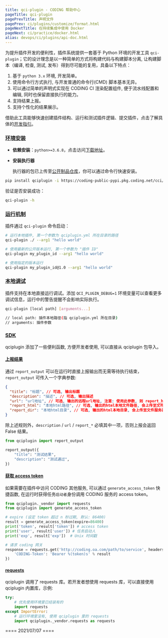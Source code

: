 ```yaml
---
title: qci-plugin - CODING 帮助中心
pageTitle: qci-plugin
pagePrevTitle: 声明文件
pagePrev: ci/plugins/customize/format.html
pageNextTitle: 在持续集成中使用 Docker
pageNext: ci/practice/docker.html
alias: devops/ci/plugins/api-doc.html
---
```


为提升插件开发的便利性，插件系统提供一套基于 Python 环境的开发工具 `qci-plugin`；它的设计理念是以一种简单的方式将构建代码与构建脚本分离, 让构建脚本（编译, 检查, 测试, 发布）得到尽可能的复用，具备以下特点：

1.  基于 `python 3.x` 环境, 开发简单。
2.  使用命令行方式执行, 与开发普通的命令行(CMD) 脚本基本无异。
3.  可以通过简单的声明式实现在 CODING CI 渲染配置组件, 便于流水线配置和编辑, 同时也保留直接执行的能力。
4.  支持结果上报。
5.  支持个性化的结果展示。

借助此工具能够快速创建插件结构、运行和测试插件逻辑、提交插件，点击了解具体的[开发指引](/docs/ci/plugins/customize/develop.html)。

### [环境安装](#env-init)

-   **依赖安装**：`python>=3.6.8`，点击访问[下载地址](https://www.python.org/downloads/)。

-   **安装执行器**

    执行器的包已上传至[公开制品仓库](https://coding-public.coding.net/public-artifacts/cci/qci/packages)，你可以通过命令行快速安装。

```bash
pip install qciplugin -i https://coding-public-pypi.pkg.coding.net/cci/qci/simple/ --trusted-host coding-public-pypi.pkg.coding.net --extra-index https://mirrors.tencent.com/pypi/simple/
```

验证是否安装成功：

```bash
qci-plugin -h
```

### [运行机制](#operating-mechanism)

插件通过 `qci-plugin` 命令启动：

```bash
# 运行本地插件, 第一个参数为 qciplugin.yml 所在目录的路径
qci-plugin ./ --arg1 "hello world"

# 使用最新的公开版本运行, 第一个参数为 "插件 ID"
qci-plugin my_plugin_id --arg1 "hello world"

# 使用指定的版本运行
qci-plugin my_plugin_id@1.0 --arg1 "hello world"
```

### [本地调试](#localhost)

插件支持在本地直接运行调试。添加 `QCI_PLUGIN_DEBUG=1` 环境变量可以查看更多调试信息，运行中的警告提醒不会影响实际执行。

```bash
qci-plugin [local path] [arguments...]

// local path: 插件本地路径(指 qciplugin.yml 所在目录)
// arguments: 插件参数
```

### [SDK](#sdk)

qciplugin 添加了一些便利函数, 方便开发者使用, 可以直接从 qciplugin 包导入。

#### [上报结果](#report)

通过 `report_output` 可以在运行时直接上报输出而无需等待执行结束，`report_output` 可传入一个字典参数:

```json
{
  "title": "标题", // 可选, 输出标题
  "description": "描述", // 可选, 输出描述
  "url": "url地址", // 可选, 输出的远程url地址, 注意: 使用此参数, 则 report_html, report_dir 无效
  "report_html": "本地html路径", // 可选, 输出的html本地文件路径, 会上传至文件服务器
  "report_dir": "本地html目录", // 可选, 输出的html本地目录, 会上传至文件服务器, 注意: 使用此参数, 必须提供 "report_html" 作为输出 "首页"
}
```

除上述规则外，`description` / `url` / `report_*` 必填其中一项，否则上报会返回 False 结果。

```python
from qciplugin import report_output

report_output({
    "title": "测试结果",
    "description": "测试通过",
})
```

#### [获取 access token](#access-token)

如果需要在插件中访问 CODING 其他服务, 可以通过 `generate_access_token` 快捷函数, 在运行时获得任务`启动者`身份调用 CODING 服务的 access token。

```python
from qciplugin._vendor import requests
from qciplugin import generate_access_token

# expire (设定 token 超过 n 秒过期, 默认: 86400)
result = generate_access_token(expire=86400)
print('token', result['token']) # access token
print('user', result['user']) # 任务启动人
print('exp', result['exp'])  # Unix 时间戳

# 请求 coding 网关
response = requests.get('http://coding.oa.com/path/to/service', headers={
    'CODING-Token': 'Bearer %(token)s' % result
})
```

#### [requests](#requests)

qciplugin 调用了 requests 库。若开发者想使用 requests 库，可以直接使用 qciplugin 内置库，示例:

```python
try:
    # 优先使用环境里已经装有的
    import requests
except ImportError:
    # 运行环境里没有, 使用 qciplugin 里的 requests
    import qciplugin._vendor.requests as requests
```

==== 2021/07/07 ====
